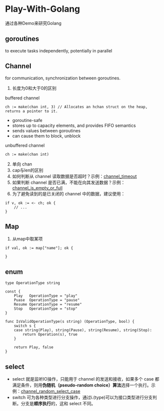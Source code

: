 # Play-With-Golang
通过各种Demo来研究Golang

## goroutines

to execute tasks independently, potentially in parallel

## Channel

for communication, synchronization between goroutines.

1. 长度为0和大于0的区别

buffered channel
```
ch := make(chan int, 3) // Allocates an hchan struct on the heap, returns a pointer to it.
```
- goroutine-safe
- stores up to capacity elements, and provides FIFO semantics
- sends values between goroutines
- can cause them to block, unblock

unbuffered channel
```
ch := make(chan int)
```

2. 单向 chan
3. cap与len的区别
4. 如何判断从 channel 读取数据是否超时？示例：[channel_timeout](./channel_timeout.go)
5. 如果判断 channel 是否已满，不能在向其发送数据？示例：[channel_is_empty_or_full](./channel_is_empty_or_full.go)
6. 为了避免读到的是已关闭的 channel 中的数据，建议使用：
```
if v, ok := <- ch; ok {
    // ...
}
```
## Map
1. 从map中取某项
```
if val, ok := map["name"]; ok {

}
```
## enum
```
type OperationType string

const {
    Play   OperationType = "play"
    Puase  OperationType = "pause"
    Resume OperationType = "resume"
    Stop   OperationType = "stop"
}

func IsValidOperationType(s string) (OperationType, bool) {
    switch s {
    case string(Play), string(Pause), string(Resume), string(Stop):
        return Operation(s), true
    }
      
    return Play, false
}

```

## select 
- select 就是监听IO操作，只能用于 channel 的发送和接收，如果多个 case 都满足条件，则用**伪随机（pseudo-random choice）算法**选择一个执行。示例：[channel_random_select_case](channel_random_select_case.go)
- switch 可为各种类型进行分支操作，通过i.(type)可以为接口类型进行分支判断。分支是**顺序执行**的，这和 select 不同。





